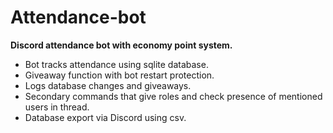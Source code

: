 # Attendance-bot
**Discord attendance bot with economy point system.**

- Bot tracks attendance using sqlite database.
- Giveaway function with bot restart protection.
- Logs database changes and giveaways.
- Secondary commands that give roles and check presence of mentioned users in thread.
- Database export via Discord using csv.
